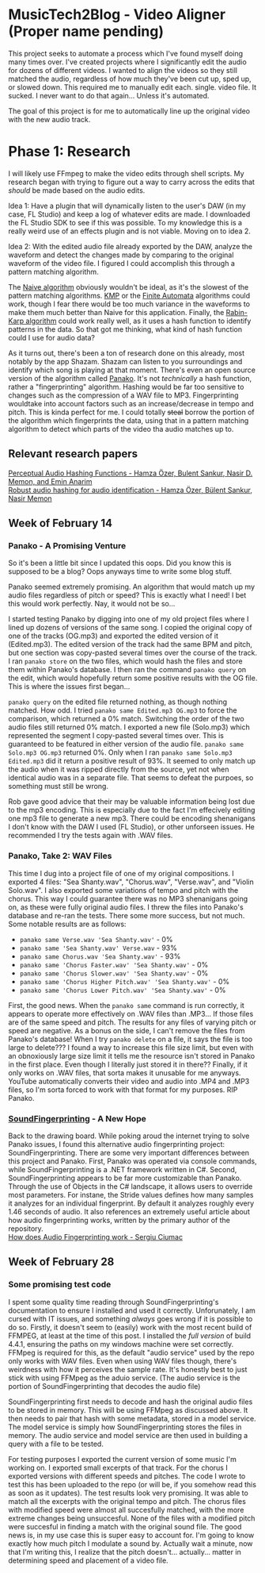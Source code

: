 # MusicTech2Blog - Video Aligner (Proper name pending)
This project seeks to automate a process which I've found myself doing many times over. I've created projects where I significantly edit the audio for dozens of different videos. I wanted to align the videos so they still matched the audio, regardless of how much they've been cut up, sped up, or slowed down. This required me to manually edit each. single. video file. It sucked. I never want to do that again... Unless it's automated.  

The goal of this project is for me to automatically line up the original video with the new audio track.

# Phase 1: Research
I will likely use FFmpeg to make the video edits through shell scripts. My research began with trying to figure out a way to carry across the edits that *should* be made based on the audio edits.  

Idea 1: Have a plugin that will dynamically listen to the user's DAW (in my case, FL Studio) and keep a log of whatever edits are made. I downloaded the FL Studio SDK to see if this was possible. To my knowledge this is a really weird use of an effects plugin and is not viable. Moving on to idea 2.  

Idea 2: With the edited audio file already exported by the DAW, analyze the waveform and detect the changes made by comparing to the original waveform of the video file. I figured I could accomplish this through a pattern matching algorithm.  

The [Naive algorithm](https://www.geeksforgeeks.org/naive-algorithm-for-pattern-searching/?ref=lbp) obviously wouldn't be ideal, as it's the slowest of the pattern matching algorithms. [KMP](https://www.geeksforgeeks.org/kmp-algorithm-for-pattern-searching/?ref=lbp) or the [Finite Automata](https://www.geeksforgeeks.org/finite-automata-algorithm-for-pattern-searching/?ref=lbp) algorithms could work, though I fear there would be too much variance in the waveforms to make them much better than Naive for this application. Finally, the [Rabin-Karp algorithm](https://www.geeksforgeeks.org/rabin-karp-algorithm-for-pattern-searching/?ref=lbp) could work really well, as it uses a hash function to identify patterns in the data. So that got me thinking, what kind of hash function could I use for audio data?  

As it turns out, there's been a ton of research done on this already, most notably by the app Shazam. Shazam can listen to you surroundings and identify which song is playing at that moment. There's even an open source version of the algorithm called [Panako](https://github.com/JorenSix/Panako). It's not *technically* a hash function, rather a "fingerprinting" algorithm. Hashing would be far too sensitive to changes such as the compression of a WAV file to MP3. Fingerprinting wouldtake into account factors such as an increase/decrease in tempo and pitch. This is kinda perfect for me. I could totally ~~steal~~ borrow the portion of the algorithm which fingerprints the data, using that in a pattern matching algorithm to detect which parts of the video tha audio matches up to.

## Relevant research papers
[Perceptual Audio Hashing Functions - Hamza Özer, Bulent Sankur, Nasir D. Memon, and Emin Anarim](https://www.researchgate.net/publication/26531832_Perceptual_Audio_Hashing_Functions)  
[Robust audio hashing for audio identification - Hamza Özer, Bülent Sankur, Nasir Memon](https://ieeexplore.ieee.org/document/7079698)


## Week of February 14
### Panako - A Promising Venture
So it's been a little bit since I updated this oops. Did you know this is supposed to be a blog? Oops anyways time to write some blog stuff.  

Panako seemed extremely promising. An algorithm that would match up my audio files regardless of pitch or speed? This is exactly what I need! I bet this would work perfectly. Nay, it would not be so...

I started testing Panako by digging into one of my old project files where I lined up dozens of versions of the same song. I copied the original copy of one of the tracks (OG.mp3) and exported the edited version of it (Edited.mp3). The edited version of the track had the same BPM and pitch, but one section was copy-pasted several times over the course of the track. I ran ``panako store`` on the two files, which would hash the files and store them within Panako's database. I then ran the command ``panako query`` on the edit, which would hopefully return some positive results with the OG file. This is where the issues first began...  

``panako query`` on the edited file returned nothing, as though nothing matched. How odd. I tried ``panako same Edited.mp3 OG.mp3`` to force the comparison, which returned a 0% match. Switching the order of the two audio files still returned 0% match. I exported a new file (Solo.mp3) which represented the segment I copy-pasted several times over. This is guaranteed to be featured in either version of the audio file. ``panako same Solo.mp3 OG.mp3`` returned 0%. Only when I ran ``panako same Solo.mp3 Edited.mp3`` did it return a positive result of 93%. It seemed to only match up the audio when it was ripped directly from the source, yet not when identical audio was in a separate file. That seems to defeat the purpoes, so something must still be wrong.  

Rob gave good advice that their may be valuable information being lost due to the mp3 encoding. This is especially due to the fact I'm effecively editing one mp3 file to generate a new mp3. There could be encoding shenanigans I don't know with the DAW I used (FL Studio), or other unforseen issues. He recommended I try the tests again with .WAV files. 

### Panako, Take 2: WAV Files
This time I dug into a project file of one of my original compositions. I exported 4 files: "Sea Shanty.wav", "Chorus.wav", "Verse.wav", and "Violin Solo.wav". I also exported some variations of tempo and pitch with the chorus. This way I could guarantee there was no MP3 shenanigans going on, as these were fully original audio files. I threw the files into Panako's database and re-ran the tests. There some more success, but not much. Some notable results are as follows:
- ``panako same Verse.wav 'Sea Shanty.wav'`` - 0%
- ``panako same 'Sea Shanty.wav' Verse.wav`` - 93%
- ``panako same Chorus.wav 'Sea Shanty.wav'`` - 93% 
- ``panako same 'Chorus Faster.wav' 'Sea Shanty.wav'`` - 0%
- ``panako same 'Chorus Slower.wav' 'Sea Shanty.wav'`` - 0%
- ``panako same 'Chorus Higher Pitch.wav' 'Sea Shanty.wav'`` - 0%
- ``panako same 'Chorus Lower Pitch.wav' 'Sea Shanty.wav'`` - 0%

First, the good news. When the ``panako same`` command is run correctly, it appears to operate more effectively on .WAV files than .MP3... If those files are of the same speed and pitch. The results for any files of varying pitch or speed are negative. As a bonus on the side, I can't remove the files from Panako's database! When I try ``panako delete`` on a file, it says the file is too large to delete??? I found a way to increase this file size limit, but even with an obnoxiously large size limit it tells me the resource isn't stored in Panako in the first place. Even though I literally just stored it in there?? Finally, if it only works on .WAV files, that sorta makes it unusable for me anyways. YouTube automatically converts their video and audio into .MP4 and .MP3 files, so I'm sorta forced to work with that format for my purposes. RIP Panako.

### [SoundFingerprinting](https://github.com/AddictedCS/soundfingerprinting) - A New Hope
Back to the drawing board. While poking aroud the internet trying to solve Panako issues, I found this alternative audio fingerprinting project: SoundFingerprinting. There are some very important differences between this project and Panako. First, Panako was operated via console commands, while SoundFingerprinting is a .NET framework written in C#. Second, SoundFingerprinting appears to be far more customizable than Panako. Through the use of Objects in the C# landscape, it allows users to override most parameters. For instane, the Stride values defines how many samples it analyzes for an individual fingerprint. By default it analyzes roughly every 1.46 seconds of audio. It also references an extremely useful article about how audio fingerprinting works, written by the primary author of the repository.  
[How does Audio Fingerprinting work - Sergiu Ciumac](https://emysound.com/blog/open-source/2020/06/12/how-audio-fingerprinting-works.html#)

## Week of February 28
### Some promising test code
I spent some quality time reading through SoundFingerprinting's documentation to ensure I installed and used it correctly. Unforunately, I am cursed with IT issues, and something *always* goes wrong if it is possible to do so. Firstly, it doesn't seem to (easily) work with the most recent build of FFMPEG, at least at the time of this post. I installed the *full version* of build 4.4.1, ensuring the paths on my windows machine were set correctly. FFMpeg is required for this, as the default "audio service" used by the repo only works with WAV files. Even when using WAV files though, there's weirdness with how it perceives the sample rate. It's honestly best to just stick with using FFMpeg as the aduio service. (The audio service is the portion of SoundFingerprinting that decodes the audio file)

SoundFingerprinting first needs to decode and hash the original audio files to be stored in memory. This will be using FFMpeg as discussed above. It then needs to pair that hash with some metadata, stored in a model service. The model service is simply how SoundFingerprinting stores the files in memory. The audio service and model service are then used in building a query with a file to be tested.

For testing purposes I exported the current version of some music I'm working on. I exported small excerpts of that track. For the chorus I exported versions with different speeds and pitches. The code I wrote to test this has been uploaded to the repo (or will be, if you somehow read this as soon as it updates). The test results look very promising. It was able to match all the excerpts with the original tempo and pitch. The chorus files with modified speed were almost all succesfully matched, with the more extreme changes being unsuccesful. None of the files with a modified pitch were succesful in finding a match with the original sound file. The good news is, in my use case this is super easy to account for. I'm going to know exactly how much pitch I modulate a sound by. Actually wait a minute, now that I'm writing this, I realize that the pitch doesn't... actually... matter in determining speed and placement of a video file.
